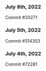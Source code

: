 ### July 8th, 2022

Commit #20271

### July 5th, 2022

Commit #314353


### July 4th, 2022

Commit #72281
